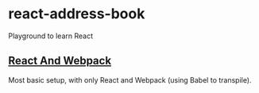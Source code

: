 # react-address-book
Playground to learn React

## [React And Webpack](https://github.com/nadrees/react-address-book/tree/react-webpack)
Most basic setup, with only React and Webpack (using Babel to transpile).